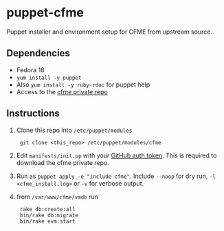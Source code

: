 # puppet-cfme

Puppet installer and environment setup for CFME from upstream source.

## Dependencies
 * Fedora 18
 * `yum install -y puppet`
 * Also `yum install -y ruby-rdoc` for puppet help
 * Access to the [cfme private repo](https://github.com/ManageIQ/cfme)
 
## Instructions
1. Clone this repo into `/etc/puppet/modules`

        git clone <this_repo> /etc/puppet/modules/cfme

2. Edit `manifests/init.pp` with your [GitHub auth token](https://github.com/settings/applications). This is required to download the cfme private repo.
3. Run as `puppet apply -e "include cfme"`. Include `--noop` for dry run, `-l <cfme_install.log>` or `-v` for verbose output.
4. from `/var/www/cfme/vmdb` run

        rake db:create:all
        bin/rake db:migrate
        bin/rake evm:start


